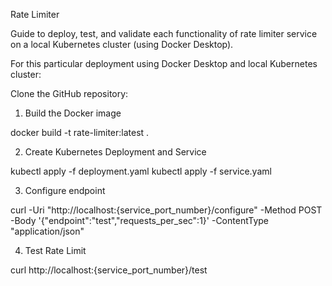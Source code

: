 Rate Limiter

Guide to deploy, test, and validate each functionality of rate limiter service on a local Kubernetes cluster (using Docker Desktop).

For this particular deployment using Docker Desktop and local Kubernetes cluster:

Clone the GitHub repository:

1) Build the Docker image

docker build -t rate-limiter:latest .


2) Create Kubernetes Deployment and Service

kubectl apply -f deployment.yaml
kubectl apply -f service.yaml

3) Configure endpoint

curl -Uri "http://localhost:{service_port_number}/configure" -Method POST -Body '{"endpoint":"test","requests_per_sec":1}' -ContentType "application/json"


4) Test Rate Limit

curl http://localhost:{service_port_number}/test
